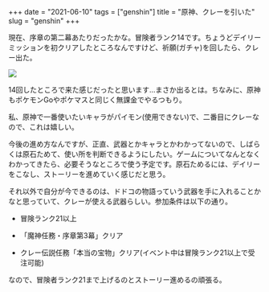 +++
date = "2021-06-10"
tags = ["genshin"]
title = "原神、クレーを引いた"
slug = "genshin"
+++

現在、序章の第二幕あたりだったかな。冒険者ランク14です。ちょうどデイリーミッションを初クリアしたところなんですけど、祈願(ガチャ)を回したら、クレー出た。

![](https://raw.githubusercontent.com/syui/img/master/other/genshin_20210611_0001.png)

14回したところで来た感じだったと思います...まさか出るとは。ちなみに、原神もポケモンGoやポケマスと同じく無課金でやるつもり。

私、原神で一番使いたいキャラがパイモン(使用できない)で、二番目にクレーなので、これは嬉しい。

今後の進め方なんですが、正直、武器とかキャラとかわかってないので、しばらくは原石ためて、使い所を判断できるようにしたい。ゲームについてなんとなくわかってきたら、必要そうなところで使う予定です。原石ためるには、デイリーをこなし、ストーリーを進めていく感じだと思う。

それ以外で自分が今できるのは、ドドコの物語っていう武器を手に入れることかなと思っていて、クレーが使える武器らしい。参加条件は以下の通り。

- 冒険ランク21以上

- 「魔神任務・序章第3幕」クリア

- クレー伝説任務「本当の宝物」クリア(イベント中は冒険ランク21以上で受注可能)

なので、冒険者ランク21まで上げるのとストーリー進めるの頑張る。
